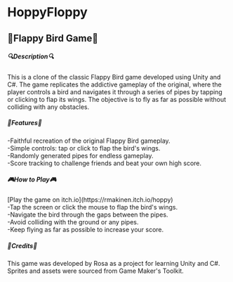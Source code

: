 # HoppyFloppy

<h2>🐤Flappy Bird Game🐤</h2>

<h5>🔍Description🔍</h5>
This is a clone of the classic Flappy Bird game developed using Unity and C#. The game replicates the addictive gameplay of the original, where the player controls a bird and navigates it through a series of pipes by tapping or clicking to flap its wings. The objective is to fly as far as possible without colliding with any obstacles.

<h5>🚀Features🚀</h5>
-Faithful recreation of the original Flappy Bird gameplay.<br>
-Simple controls: tap or click to flap the bird's wings.<br>
-Randomly generated pipes for endless gameplay.<br>
-Score tracking to challenge friends and beat your own high score.<br>

<h5>🎮How to Play🎮</h5>
[Play the game on itch.io](https://rmakinen.itch.io/hoppy)<br>
-Tap the screen or click the mouse to flap the bird's wings.<br>
-Navigate the bird through the gaps between the pipes.<br>
-Avoid colliding with the ground or any pipes.<br>
-Keep flying as far as possible to increase your score.<br>
  
<h5>🙏Credits🙏</h5>
This game was developed by Rosa as a project for learning Unity and C#.<br>
Sprites and assets were sourced from Game Maker's Toolkit.
